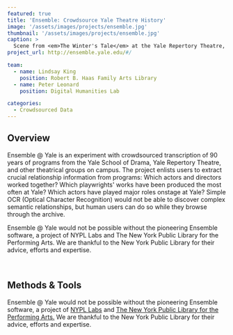 ```yaml
---
featured: true
title: 'Ensemble: Crowdsource Yale Theatre History'
image: '/assets/images/projects/ensemble.jpg'
thumbnail: '/assets/images/projects/ensemble.jpg'
caption: >
  Scene from <em>The Winter's Tale</em> at the Yale Repertory Theatre, directed by Liz Diamond. 
project_url: http://ensemble.yale.edu/#/

team:
  - name: Lindsay King
    position: Robert B. Haas Family Arts Library
  - name: Peter Leonard
    position: Digital Humanities Lab

categories:
  - Crowdsourced Data
---
```


<h2 class='subheading'>Overview</h2>

<p>Ensemble @ Yale is an experiment with crowdsourced transcription of 90 years of programs from the Yale School of Drama, Yale Repertory Theatre, and other theatrical groups on campus. The project enlists users to extract crucial relationship information from programs: Which actors and directors worked together? Which playwrights' works have been produced the most often at Yale? Which actors have played major roles onstage at Yale? Simple OCR (Optical Character Recognition) would not be able to discover complex semantic relationships, but human users can do so while they browse through the archive.</p>

<p>Ensemble @ Yale would not be possible without the pioneering Ensemble software, a project of NYPL Labs and The New York Public Library for the Performing Arts. We are thankful to the New York Public Library for their advice, efforts and expertise.</p><br/>

<h2 class='subheading'>Methods &amp; Tools</h2>

<p>Ensemble @ Yale would not be possible without the pioneering Ensemble software, a project of <a href='https://www.nypl.org/collections/labs' target='_blank'>NYPL Labs</a> and <a href='https://www.nypl.org/locations/lpa' target='_blank'>The New York Public Library for the Performing Arts.</a> We are thankful to the New York Public Library for their advice, efforts and expertise.</p>